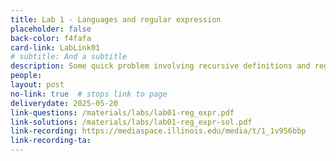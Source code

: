 ```yaml
---
title: Lab 1 - Languages and regular expression
placeholder: false
back-color: f4fafa
card-link: LabLink01
# subtitle: And a subtitle
description: Some quick problem involving recursive definitions and regular expressions.  
people:
layout: post
no-link: true  # stops link to page 
deliverydate: 2025-05-20
link-questions: /materials/labs/lab01-reg_expr.pdf
link-solutions: /materials/labs/lab01-reg_expr-sol.pdf
link-recording: https://mediaspace.illinois.edu/media/t/1_1v956bbp
link-recording-ta:
---
```










